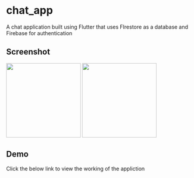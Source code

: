# chat_app

A chat application built using Flutter that uses FIrestore as a database and Firebase for authentication

## Screenshot

<img src="https://user-images.githubusercontent.com/62417466/142130363-f41af97d-7062-409b-9eaf-f83be8e951a6.jpg" width="200" height="200">
<img src="https://user-images.githubusercontent.com/62417466/142130367-11d303b9-fbcf-4bd0-a012-7228d7c70288.jpg" width="200" height="200">

## Demo
Click the below link to view the working of the appliction
<a href="https://drive.google.com/file/d/1VexsdXXjZyoupI-1TYaXf7tCJR-mMnuS/view?usp=sharing">
